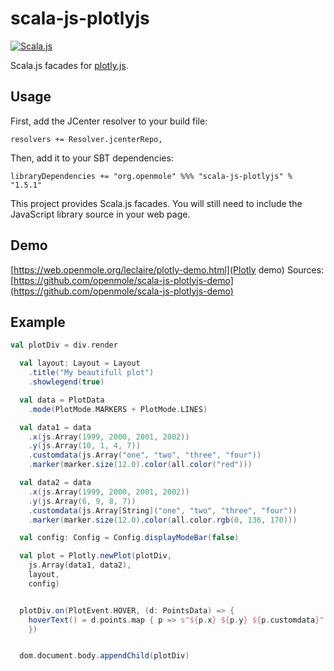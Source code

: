 scala-js-plotlyjs
===============

[![Scala.js](https://www.scala-js.org/assets/badges/scalajs-1.0.0.svg)](https://www.scala-js.org/)

Scala.js facades for [plotly.js](https://plot.ly/javascript/).

Usage
-----

First, add the JCenter resolver to your build file:
 
```
resolvers += Resolver.jcenterRepo,
```

Then, add it to your SBT dependencies:

```
libraryDependencies += "org.openmole" %%% "scala-js-plotlyjs" % "1.5.1"
```

This project provides Scala.js facades. You will still need to include the JavaScript library source in your web page.

Demo
------
[https://web.openmole.org/leclaire/plotly-demo.html](Plotly demo)
Sources: [https://github.com/openmole/scala-js-plotlyjs-demo](https://github.com/openmole/scala-js-plotlyjs-demo) 

Example
-------
```scala
val plotDiv = div.render

  val layout: Layout = Layout
    .title("My beautifull plot")
    .showlegend(true)

  val data = PlotData
    .mode(PlotMode.MARKERS + PlotMode.LINES)

  val data1 = data
    .x(js.Array(1999, 2000, 2001, 2002))
    .y(js.Array(10, 1, 4, 7))
    .customdata(js.Array("one", "two", "three", "four"))
    .marker(marker.size(12.0).color(all.color("red")))

  val data2 = data
    .x(js.Array(1999, 2000, 2001, 2002))
    .y(js.Array(6, 9, 8, 7))
    .customdata(js.Array[String]("one", "two", "three", "four"))
    .marker(marker.size(12.0).color(all.color.rgb(0, 136, 170)))

  val config: Config = Config.displayModeBar(false)

  val plot = Plotly.newPlot(plotDiv,
    js.Array(data1, data2),
    layout,
    config)


  plotDiv.on(PlotEvent.HOVER, (d: PointsData) => {
    hoverText() = d.points.map { p => s"${p.x} ${p.y} ${p.customdata}" }.mkString(" and ")
    })


  dom.document.body.appendChild(plotDiv)
```
